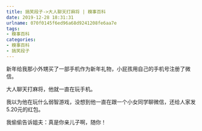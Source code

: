 ```yaml
---
title: 搞笑段子->大人聊天打麻将 | 糗事百科
date: 2019-12-28 18:31:31
urlname: 070f0145f6ed96a68d9241208fe6aa7e
tags: 
- 糗事百科
categories:
- 糗事百科
- 搞笑段子
---
```

新年给我那小外甥买了一部手机作为新年礼物，小屁孩用自己的手机号注册了微信。

大人聊天打麻将，他就一直在玩手机。

我以为他在玩什么弱智游戏，没想到他一直在跟一个小女同学聊微信，还给人家发5.20元的红包。

我偷偷告诉姐夫：真是你亲儿子啊，随你！



